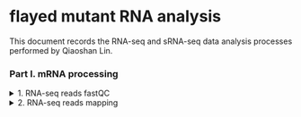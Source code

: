 # flayed mutant RNA analysis

This document records the RNA-seq and sRNA-seq data analysis processes performed by Qiaoshan Lin.

### Part I. mRNA processing

<details>
<summary>1. RNA-seq reads fastQC</summary>

Here I used the clean reads provided by the sequencing company so that reads trimming was not necessary. FastQC and multiQC were used to check and visualize the reads quality.

```
sbatch [scripts/mRNA_fastqc/fastQC.sh](https://github.com/qslin/flayed_RNA_analysis/blob/master/scripts/mRNA_fastqc/fastQC.sh)

sbatch [scripts/mRNA_fastqc/multiQC.sh](https://github.com/qslin/flayed_RNA_analysis/blob/master/scripts/mRNA_fastqc/multiQC.sh)
```
</details>

<details>
<summary>2. RNA-seq reads mapping</summary>

- A genome file in fasta format and an gene annotation file in gtf format are required for running the scripts.

```
sbatch [scripts/mRNA_reads_mapping/index.sh](https://github.com/qslin/flayed_RNA_analysis/blob/master/scripts/mRNA_reads_mapping/index.sh)

sbatch [scripts/mRNA_reads_mapping/align.sh](https://github.com/qslin/flayed_RNA_analysis/blob/master/scripts/mRNA_reads_mapping/align.sh)
```
</details>


